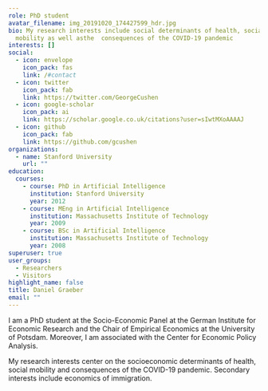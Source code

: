 ```yaml
---
role: PhD student
avatar_filename: img_20191020_174427599_hdr.jpg
bio: My research interests include social determinants of health, social
  mobility as well asthe  consequences of the COVID-19 pandemic
interests: []
social:
  - icon: envelope
    icon_pack: fas
    link: /#contact
  - icon: twitter
    icon_pack: fab
    link: https://twitter.com/GeorgeCushen
  - icon: google-scholar
    icon_pack: ai
    link: https://scholar.google.co.uk/citations?user=sIwtMXoAAAAJ
  - icon: github
    icon_pack: fab
    link: https://github.com/gcushen
organizations:
  - name: Stanford University
    url: ""
education:
  courses:
    - course: PhD in Artificial Intelligence
      institution: Stanford University
      year: 2012
    - course: MEng in Artificial Intelligence
      institution: Massachusetts Institute of Technology
      year: 2009
    - course: BSc in Artificial Intelligence
      institution: Massachusetts Institute of Technology
      year: 2008
superuser: true
user_groups:
  - Researchers
  - Visitors
highlight_name: false
title: Daniel Graeber
email: ""
---
```

I am a PhD student at the Socio-Economic Panel at the German Institute for Economic Research and the Chair of Empirical Economics at the University of Potsdam. Moreover, I am associated with the Center for Economic Policy Analysis.

My research interests center on the socioeconomic determinants of health, social mobility and consequences of the COVID-19 pandemic. Secondary interests include economics of immigration.